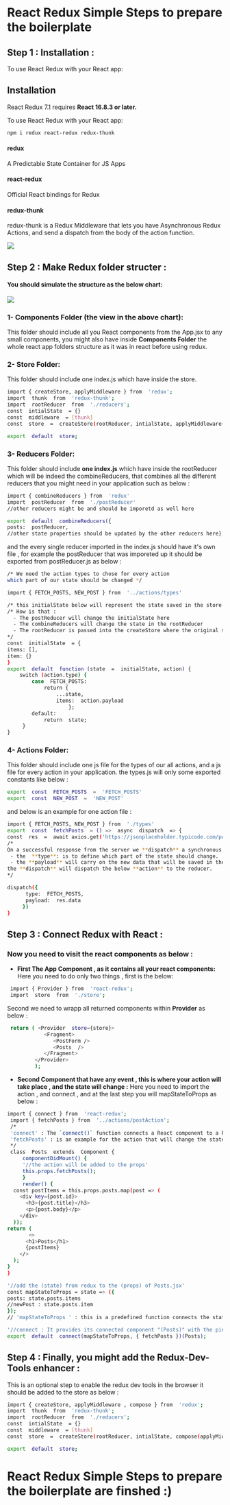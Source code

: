 # React Redux Simple Steps to prepare the boilerplate

## Step 1 : Installation :

To use React Redux with your React app:

## Installation

React Redux 7.1 requires **React 16.8.3 or later.**

To use React Redux with your React app:

```bash
npm i redux react-redux redux-thunk

```

#### redux

A Predictable State Container for JS Apps

#### react-redux

Official React bindings for Redux

#### redux-thunk

redux-thunk is a Redux Middleware that lets you have Asynchronous Redux Actions, and send a dispatch from the body of the action function.

![](https://miro.medium.com/max/1624/1*vBeR3yXWcukp_yZpNBtHlg.png)

## Step 2 : Make Redux folder structer :

#### You should simulate the structure as the below chart:

![](https://image.slidesharecdn.com/reduxdataflowwithangular2-161118085712/95/redux-data-flow-with-angular-2-19-638.jpg?cb=1479459463)

### 1- Components Folder (the view in the above chart):

This folder should include all you React components from the App.jsx to any small components, you might also have inside **Components Folder** the whole react app folders structure as it was in react before using redux.

### 2- Store Folder:

This folder should include one index.js which have inside the store.

```bash
import { createStore, applyMiddleware } from  'redux';
import  thunk  from  'redux-thunk';
import  rootReducer  from  './reducers';
const  intialState  = {}
const  middleware  = [thunk]
const  store  =  createStore(rootReducer, intialState, applyMiddleware(...middleware))

export  default  store;

```

### 3- Reducers Folder:

This folder should include **one index.js** which have inside the rootReducer which will be indeed the combineReducers, that combines all the different reducers that you might need in your application such as below :

```bash
import { combineReducers } from  'redux'
import  postReducer  from  './postReducer'
//other reducers might be and should be imporetd as well here

export  default  combineReducers({
posts:  postReducer,
//other state properties should be updated by the other reducers here})
```

and the every single reducer imported in the index.js should have it's own file , for example the postReducer that was imporeted up it should be exported from postReducer.js as below :

```bash
/* We need the action types to chose for every action
which part of our state should be changed */

import { FETCH_POSTS, NEW_POST } from  '../actions/types'

/* this initialState below will represent the state saved in the store and any change to it here will change also the state in the store  */
/* How is that :
  - The postReducer will change the initialState here
  - The combineReducers will change the state in the rootReducer
  - The rootReducer is passed into the createStore where the original state is saved and make the change in the store.
*/
const  initialState  = {
items: [],
item: {}
}
export  default  function (state  =  initialState, action) {
	switch (action.type) {
		case  FETCH_POSTS:
			return {
				...state,
				items:  action.payload
					};
		default:
			return  state;
     }
}
```

### 4- Actions Folder:

This folder should include one js file for the types of our all actions, and a js file for every action in your application.
the types.js will only some exported constants like below :

```bash
export  const  FETCH_POSTS  =  'FETCH_POSTS'
export  const  NEW_POST  =  'NEW_POST'
```

and below is an example for one action file :

```bash
import { FETCH_POSTS, NEW_POST } from  './types'
export  const  fetchPosts  = () =>  async  dispatch  => {
const  res  =  await axios.get('https://jsonplaceholder.typicode.com/posts');
/*
On a successful response from the server we **dispatch** a synchronous success **action** with the data received from the response, here below the **action** has a **type** and a **payload**,
 - the  **type**: is to define which part of the state should change.
 - the **payload** will carry on the new data that will be saved in the state.
the **dispatch** will dispatch the below **action** to the reducer.
*/

dispatch({
      type:  FETCH_POSTS,
      payload:  res.data
     })
}
```

## Step 3 : Connect Redux with React :

### Now you need to visit the react components as below :

- **First The App Component , as it contains all your react components:**  
  Here you need to do only two things , first is the below:

```bash
 import { Provider } from  'react-redux';
 import  store  from  './store';
```

Second we need to wrapp all returned components within **Provider** as below :

```bash
 return ( <Provider  store={store}>
            <Fragment>
               <PostForm />
               <Posts  />
            </Fragment>
         </Provider>
         );
```

- **Second Component that have any event , this is where your action will take place , and the state will change :**
  Here you need to import the action , and connect , and at the last step you will mapStateToProps as below :

```bash
import { connect } from  'react-redux';
 import { fetchPosts } from  '../actions/postAction';
 /*
 'connect' : The `connect()` function connects a React component to a Redux store.
 'fetchPosts' : is an example for the action that will change the state
 */
 class  Posts  extends  Component {
     componentDidMount() {
     '//the action will be added to the props'
     this.props.fetchPosts();
     }
     render() {
  const postItems = this.props.posts.map(post => (
    <div key={post.id}>
      <h3>{post.title}</h3>
      <p>{post.body}</p>
    </div>
  ));
return (
       <>
      <h1>Posts</h1>
      {postItems}
    </>
  );
}
}

'//add the (state) from redux to the (props) of Posts.jsx'
const mapStateToProps = state => ({
posts: state.posts.items
//newPost : state.posts.item
});
// 'mapStateToProps ' : this is a predefined function connects the state from redux to the react component

'//connect : It provides its connected component "(Posts)" with the pieces of the data it needs from the store "(mapStateToProps ," and the functions it can use to dispatch actions to the store "{ fetchPosts })".'
export  default  connect(mapStateToProps, { fetchPosts })(Posts);

```

## Step 4 : Finally, you might add the Redux-Dev-Tools enhancer :

This is an optional step to enable the redux dev tools in the browser it should be added to the store as below :

```bash
import { createStore, applyMiddleware , compose } from  'redux';
import  thunk  from  'redux-thunk';
import  rootReducer  from  './reducers';
const  intialState  = {}
const  middleware  = [thunk]
const  store  =  createStore(rootReducer, intialState, compose(applyMiddleware(...middleware), window.__REDUX_DEVTOOLS_EXTENSION__  &&  window.__REDUX_DEVTOOLS_EXTENSION__()))

export  default  store;

```

# React Redux Simple Steps to prepare the boilerplate are finshed :)

